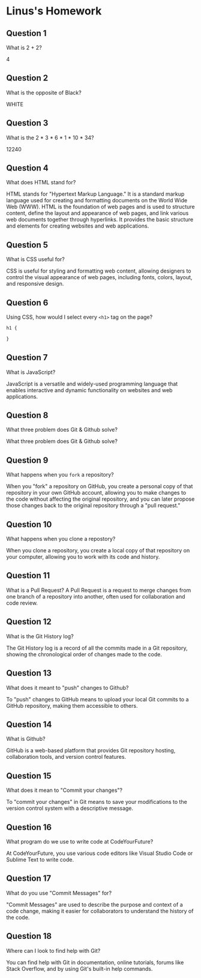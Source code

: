 # Linus's Homework

## Question 1

What is 2 + 2?

4

## Question 2

What is the opposite of Black?

WHITE

## Question 3

What is the  2 * 3 * 6 * 1 * 10 * 34?

12240

## Question 4

What does HTML stand for?

HTML stands for "Hypertext Markup Language." It is a standard markup language used for creating and formatting documents on the World Wide Web (WWW). HTML is the foundation of web pages and is used to structure content, define the layout and appearance of web pages, and link various web documents together through hyperlinks. It provides the basic structure and elements for creating websites and web applications.

## Question 5

What is CSS useful for?


CSS is useful for styling and formatting web content, allowing designers to control the visual appearance of web pages, including fonts, colors, layout, and responsive design.

## Question 6

Using CSS, how would I select every `<h1>` tag on the page?

```css
h1 {

}
```

## Question 7

What is JavaScript?

JavaScript is a versatile and widely-used programming language that enables interactive and dynamic functionality on websites and web applications.

## Question 8

What three problem does Git & Github solve?


What three problem does Git & Github solve?
## Question 9

What happens when you `fork` a repository?


When you "fork" a repository on GitHub, you create a personal copy of that repository in your own GitHub account, allowing you to make changes to the code without affecting the original repository, and you can later propose those changes back to the original repository through a "pull request."

## Question 10 

What happens when you clone a repostory?

When you clone a repository, you create a local copy of that repository on your computer, allowing you to work with its code and history.

## Question 11

What is a Pull Request?
A Pull Request is a request to merge changes from one branch of a repository into another, often used for collaboration and code review.
## Question 12

What is the Git History log?

The Git History log is a record of all the commits made in a Git repository, showing the chronological order of changes made to the code.
## Question 13

What does it meant to "push" changes to Github?

To "push" changes to GitHub means to upload your local Git commits to a GitHub repository, making them accessible to others.

## Question 14

What is Github?

GitHub is a web-based platform that provides Git repository hosting, collaboration tools, and version control features.

## Question 15

What does it mean to "Commit your changes"?

To "commit your changes" in Git means to save your modifications to the version control system with a descriptive message.

## Question 16

What program do we use to write code at CodeYourFuture?

At CodeYourFuture, you use various code editors like Visual Studio Code or Sublime Text to write code.

## Question 17

What do you use "Commit Messages" for?

"Commit Messages" are used to describe the purpose and context of a code change, making it easier for collaborators to understand the history of the code.
## Question 18

Where can I look to find help with Git?

You can find help with Git in documentation, online tutorials, forums like Stack Overflow, and by using Git's built-in help commands.
